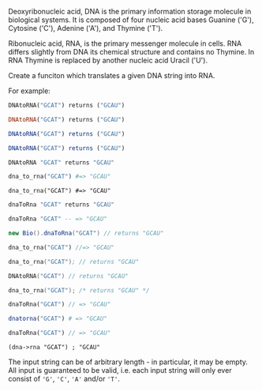 Deoxyribonucleic acid, DNA is the primary information storage molecule in biological systems. It is composed of four nucleic acid bases Guanine ('G'), Cytosine ('C'), Adenine ('A'), and Thymine ('T'). 

Ribonucleic acid, RNA, is the primary messenger molecule in cells. RNA differs slightly from DNA its chemical structure and contains no Thymine. In RNA Thymine is replaced by another nucleic acid Uracil ('U').

Create a funciton which translates a given DNA string into RNA.

For example:
```python
DNAtoRNA("GCAT") returns ("GCAU")
```
```ruby
DNAtoRNA("GCAT") returns ("GCAU")
```
```javascript
DNAtoRNA("GCAT") returns ("GCAU")
```
```typescript
DNAtoRNA("GCAT") returns ("GCAU")
```
```coffeescript
DNAtoRNA "GCAT" returns "GCAU"
```
```elixir
dna_to_rna("GCAT") #=> "GCAU"
```
```crystal
dna_to_rna("GCAT") #=> "GCAU"
```
```haskell
dnaToRna "GCAT" returns "GCAU"
```
```purescript
dnaToRna "GCAT" -- => "GCAU"
```
```java
new Bio().dnaToRna("GCAT") // returns "GCAU"
```
```rust
dna_to_rna("GCAT") //=> "GCAU"
```
```nasm
dna_to_rna("GCAT"); // returns "GCAU"
```
```go
DNAtoRNA("GCAT") // returns "GCAU"
```
```c
dna_to_rna("GCAT"); /* returns "GCAU" */
```
```dart
dnaToRna("GCAT") // => "GCAU"
```
```julia
dnatorna("GCAT") # => "GCAU"
```
```php
dnaToRna("GCAT") // => "GCAU"
```
```racket
(dna->rna "GCAT") ; "GCAU"
```


The input string can be of arbitrary length - in particular, it may be empty.  All input is guaranteed to be valid, i.e. each input string will only ever consist of `'G'`, `'C'`, `'A'` and/or `'T'`.
